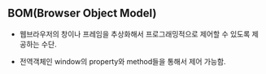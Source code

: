 ## BOM(Browser Object Model)

- 웹브라우저의 창이나 프레임을 추상화해서 프로그래밍적으로 제어할 수 있도록 제공하는 수단.

- 전역객체인 window의 property와 method들을 통해서 제어 가능함.

